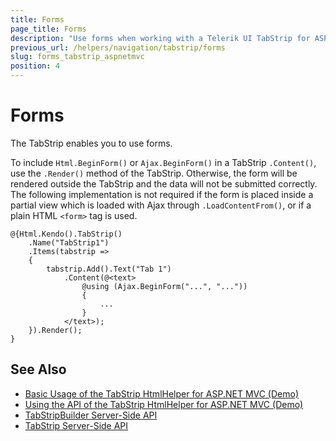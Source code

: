 ```yaml
---
title: Forms
page_title: Forms
description: "Use forms when working with a Telerik UI TabStrip for ASP.NET MVC."
previous_url: /helpers/navigation/tabstrip/forms
slug: forms_tabstrip_aspnetmvc
position: 4
---
```


# Forms

The TabStrip enables you to use forms.

To include `Html.BeginForm()` or `Ajax.BeginForm()` in a TabStrip `.Content()`, use the `.Render()` method of the TabStrip. Otherwise, the form will be rendered outside the TabStrip and the data will not be submitted correctly. The following implementation is not required if the form is placed inside a partial view which is loaded with Ajax through `.LoadContentFrom()`, or if a plain HTML `<form>` tag is used.

    @{Html.Kendo().TabStrip()
        .Name("TabStrip1")
        .Items(tabstrip =>
        {
            tabstrip.Add().Text("Tab 1")
                .Content(@<text>
                    @using (Ajax.BeginForm("...", "..."))
                    {
                        ...
                    }
                </text>);
        }).Render();
    }

## See Also

* [Basic Usage of the TabStrip HtmlHelper for ASP.NET MVC (Demo)](https://demos.telerik.com/aspnet-mvc/tabstrip)
* [Using the API of the TabStrip HtmlHelper for ASP.NET MVC (Demo)](https://demos.telerik.com/aspnet-mvc/tabstrip/api)
* [TabStripBuilder Server-Side API](https://docs.telerik.com/aspnet-mvc/api/Kendo.Mvc.UI.Fluent/TabStripBuilder)
* [TabStrip Server-Side API](/api/tabstrip)
